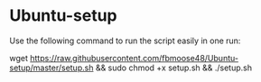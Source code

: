 # Ubuntu-setup

Use the following command to run the script easily in one run:

wget https://raw.githubusercontent.com/fbmoose48/Ubuntu-setup/master/setup.sh && sudo chmod +x setup.sh && ./setup.sh
